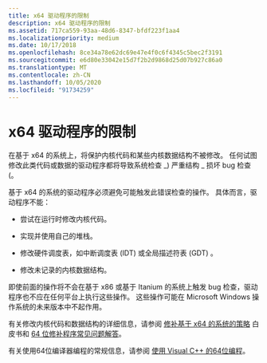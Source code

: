 ```yaml
---
title: x64 驱动程序的限制
description: x64 驱动程序的限制
ms.assetid: 717ca559-93aa-48d6-8347-bfdf223f1aa4
ms.localizationpriority: medium
ms.date: 10/17/2018
ms.openlocfilehash: 8ce34a78e62dc69e47e4f0c6f4345c5bec2f3191
ms.sourcegitcommit: e6d80e33042e15d7f2b2d9868d25d07b927c86a0
ms.translationtype: MT
ms.contentlocale: zh-CN
ms.lasthandoff: 10/05/2020
ms.locfileid: "91734259"
---
```

# <a name="driver-x64-restrictions"></a>x64 驱动程序的限制


在基于 x64 的系统上，将保护内核代码和某些内核数据结构不被修改。 任何试图修改此类代码或数据的驱动程序都将导致系统检查 \_) 严重结构 \_ 损坏 bug 检查 (。

基于 x64 的系统的驱动程序必须避免可能触发此错误检查的操作。 具体而言，驱动程序不能：

-   尝试在运行时修改内核代码。

-   实现并使用自己的堆栈。

-   修改硬件调度表，如中断调度表 (IDT) 或全局描述符表 (GDT) 。

-   修改未记录的内核数据结构。

即使前面的操作将不会在基于 x86 或基于 Itanium 的系统上触发 bug 检查，驱动程序也不应在任何平台上执行这些操作。 这些操作可能在 Microsoft Windows 操作系统的未来版本中不起作用。

有关修改内核代码和数据结构的详细信息，请参阅 [修补基于 x64 的系统的策略](https://go.microsoft.com/fwlink/p/?linkid=50719) 白皮书和 [64 位修补程序常见问题解答](https://go.microsoft.com/fwlink/p/?linkid=69534)。

有关使用64位编译器编程的常规信息，请参阅 [使用 Visual C++ 的64位编程](/cpp/build/configuring-programs-for-64-bit-visual-cpp)。

 

